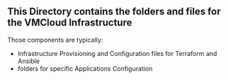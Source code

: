 ##  This Directory contains the folders and files for the VMCloud Infrastructure

Those components are typically:

* Infrastructure Provisioning and Configuration files for Terraform and Ansible
* folders for specific Applications Configuration
